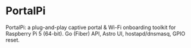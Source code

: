 # PortalPi
PortalPi: a plug-and-play captive portal &amp; Wi-Fi onboarding toolkit for Raspberry Pi 5 (64-bit). Go (Fiber) API, Astro UI, hostapd/dnsmasq, GPIO reset.
